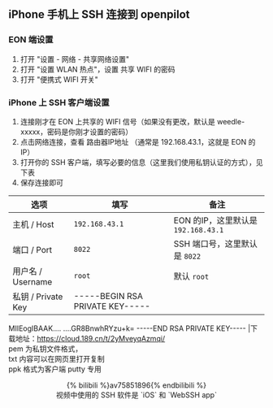 ## iPhone 手机上 SSH 连接到 openpilot

### EON 端设置

1. 打开 "设置 - 网络 - 共享网络设置" 
2. 打开 "设置 WLAN 热点"，设置 共享 WIFI 的密码
3. 打开 "便携式 WIFI 开关" 

### iPhone 上 SSH 客户端设置

1. 连接刚才在 EON 上共享的 WIFI 信号（如果没有更改，默认是 weedle-xxxxx，密码是你刚才设置的密码）
2. 点击网络连接，查看 路由器IP地址 （通常是 192.168.43.1，这就是 EON 的IP）
3. 打开你的 SSH 客户端，填写必要的信息（这里我们使用私钥认证的方式），见下表
4. 保存连接即可

选项|填写|备注
-|-|-
主机 / Host| `192.168.43.1`|EON 的IP，这里默认是 `192.168.43.1`
端口 / Port| `8022`|SSH 端口号，这里默认是 `8022`
用户名 / Username| `root`|默认 `root`
私钥 / Private Key| -----BEGIN RSA PRIVATE KEY-----
MIIEogIBAAK....
....GR8BnwhRYzu+k=
-----END RSA PRIVATE KEY-----
 |下载地址：https://cloud.189.cn/t/2yMveyqAzmqi/<br>pem 为私钥文件格式，<br>txt 内容可以在网页里打开复制<br>ppk 格式为客户端 putty 专用


<center>
{% bilibili %}av75851896{% endbilibili %}
</center>
<center>视频中使用的 SSH 软件是 `iOS` 和 `WebSSH app`</center>
